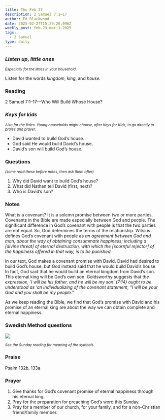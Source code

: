 ```yaml
---
title: Thu Feb 27
description: 2 Samuel 7:1–17
author: Ed Blackwood
date: 2025-02-27T15:29:20.096Z
weekly_post: feb-23-mar-1-2025
tags:
  - 2 Samuel
type: daily
---
```

### *Listen up, little ones*

<div><small><i>Especially for the littles in your household.</i></small></div>

Listen for the words *kingdom*, *king*, and *house.*

### Reading

2 Samuel 7:1–17—Who Will Build Whose House?

### *Keys for kids*

<div><small><i>Also for the littles. Young households might choose, after Keys for Kids, to go directly to praise and prayer.</i></small></div>

* David wanted to build God’s house.
* God said He would build David’s house.
* David’s son will build God’s house.

### Questions

<div><small><i>(some read these before notes, then ask them after)</i></small></div>

1. Why did David want to build God’s house?
2. What did Nathan tell David (first, next)?
3. Who is David’s son?

### Notes

What is a covenant? It is a solemn promise between two or more parties. Covenants in the Bible are made especially between God and people. The significant difference in God’s covenant with people is that the two parties are not equal. So, God determines the terms of the relationship. Witsius defines God’s covenant with people as *an agreement between God and man, about the way of obtaining consummate happiness; including a \[divine threat] of eternal destruction, with which the \[scornful rejector] of the happiness offered in that way, is to be punished.*

In our text, God makes a covenant promise with David. David had desired to build God’s house, but God instead said that he would build David’s house. In fact, God said that he would build an eternal kingdom from David’s son. This eternal king will be God’s own son. Goldsworthy suggests that t*he expression, ‘I will be his father, and he will be my son’ (7:14) ought to be understood as ‘an individualizing of the covenant statement, “I will be your God and you shall be my people.”*

As we keep reading the Bible, we find that God’s promise with David and his promise of an eternal king are about the way we can obtain complete and eternal happiness.

### Swedish Method questions

![](/static/img/family_worship_study_ed-swedish_questions.png)

<div><small><i>See the Sunday reading for meaning of the symbols.</i></small></div>

### Praise

P﻿salm 132b, 133a

### Prayer

1. Give thanks for God’s covenant promise of eternal happiness through his eternal king.
2. Pray for the preparation for preaching God’s word this Sunday.
3. Pray for a member of our church, for your family, and for a non-Christian friend/family member.